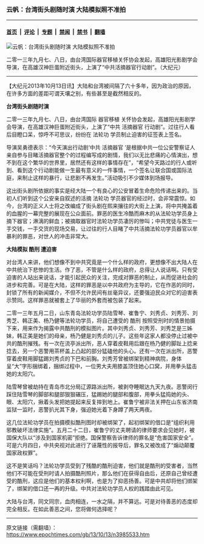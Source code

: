 ### 云帆：台湾街头剧随时演 大陆模拟照不准拍

---

#### [首页](../../../..?n3985533) &nbsp;|&nbsp; [评论](../../../../../epoch-comment?n3985533) &nbsp;|&nbsp; [专题](../../../../../epoch-special?n3985533) &nbsp;|&nbsp; [禁闻](../../../../../epoch-news?n3985533) &nbsp;|&nbsp; [禁书](../../../../../books?n3985533) &nbsp;|&nbsp; [翻墙](https://github.com/gfw-breaker/nogfw/blob/master/README.md?n3985533)


<div><img alt="云帆：台湾街头剧随时演 大陆模拟照不准拍" class="attachment-djy_600_400 size-djy_600_400 wp-post-image" src="https://i.epochtimes.com/assets/uploads/2013/10/1310132016342039.jpg"/>
<div class="caption">
 <p>
  二零一三年九月七、八日，由台湾国际器官移植关怀协会发起，高雄阳光影剧学会导演，在高雄汉神巨蛋附近街头，上演了“中共活摘器官行动剧”。（大纪元）
 </p>
</div></div><hr/><div class="post_content" id="artbody" itemprop="articleBody">
 <!-- article content begin -->
 <p>
  【大纪元2013年10月13日讯】大陆和台湾被间隔了六十多年，因为政治的原因，在许多方面的差距可谓天壤之别，有些甚至是截然相反的。
 </p>
 <p>
  <b>
   台湾街头剧随时演
  </b>
 </p>
 <p>
  二零一三年九月七、八日，由台湾国际
  <ok href="https://www.epochtimes.com/gb/tag/%E5%99%A8%E5%AE%98%E7%A7%BB%E6%A4%8D.html">
   器官移植
  </ok>
  关怀协会发起，高雄阳光影剧学会导演，在高雄汉神巨蛋附近街头，上演了“中共
  <ok href="https://www.epochtimes.com/gb/tag/%E6%B4%BB%E6%91%98%E5%99%A8%E5%AE%98.html">
   活摘器官
  </ok>
  行动剧”。过往行人看后目瞪口呆，惊呼不可思议，纷纷在
  <ok href="https://www.epochtimes.com/gb/tag/%E6%B3%95%E8%BD%AE%E5%8A%9F.html">
   法轮功
  </ok>
  学员制止迫害的征签表上签名。
 </p>
 <p>
  导演吴勇德表示：“今天演出行动剧‘中共
  <ok href="https://www.epochtimes.com/gb/tag/%E6%B4%BB%E6%91%98%E5%99%A8%E5%AE%98.html">
   活摘器官
  </ok>
  ’是根据中共一位公安警察证人亲自参与目睹活摘器官整个的过程编写成的剧情，我们以无比悲痛的心情演出，想不到在这个繁华的世界里，居然还有这样的事情存在”，“希望今天路过的行人或听到、看到这个行动剧能做一生最有意义的一件事情，一个签名让联合国或国际法庭，来制止这样的暴行，让悲剧不再发生。”活动吸引不少媒体到场报导。
 </p>
 <p>
  这出街头剧所依据的事实是经大陆一个有良心的公安冒着生命危险传递出来的。当初人们听到这个公安亲自叙述的活摘
  <ok href="https://www.epochtimes.com/gb/tag/%E6%B3%95%E8%BD%AE%E5%8A%9F.html">
   法轮功
  </ok>
  学员器官的经过时，会非常震惊。如今，台湾的正义人士将之改编成了街头剧在熙来攘往的大街上上演，将中共掩盖着的血腥的一幕完整的展现在公众面前。罪恶的医生冷酷而麻木的从法轮功学员身上摘下器官；淋漓的鲜血；被摘取器官时法轮功学员凄厉的惨叫；中共党徒与医生一手交钱，一手交货的现场交易，让过往的行人目睹了中共活摘法轮功学员器官以牟暴利的罪恶，对世人的冲击非常大。
 </p>
 <p>
  <b>
   大陆模拟
   <ok href="https://www.epochtimes.com/gb/tag/%E9%85%B7%E5%88%91.html">
    酷刑
   </ok>
   遭迫害
  </b>
 </p>
 <p>
  对台湾人来讲，他们想像不到中共究竟是一个什么样的政府，更想像不出大陆人在中共统治下悲惨的生活。作了恶，不管是什么样的政府，总得让人说话啊。只有受迫害的人站出来说话，才能引起民众的关注，完成对罪恶的制止，从而促进社会的进步和完善。可是在大陆，这样的罪恶是以中共政府为主导的，它在作恶的同时，封锁了所有的新闻媒介，不但不允许民间有丝毫异议，还要强迫民众对它的迫害表示赞同。这样罪恶就被套上了华丽的外套而被包装了起来。
 </p>
 <p>
  二零一三年五月二日，山东青岛法轮功学员陆雪琴、崔鲁宁、刘秀贞、刘秀芳、刘秀芝、韩正美、杨乃健等法轮功学员，将自己遭受的
  <ok href="https://www.epochtimes.com/gb/tag/%E9%85%B7%E5%88%91.html">
   酷刑
  </ok>
  按照受刑时的情景拍摄下来，用来作为揭露中共酷刑的模拟图片。其中刘秀贞、刘秀芳、刘秀芝是三姊妹，韩正美是她们的母亲，杨乃健是刘秀贞的儿子。这些年这家人都没停止过被中共的酷刑摧残。有一次在流亭派出所，恶人穿着皮鞋用后跟在杨乃健的脚趾上捻来捻去，另一个恶警用茶杯盖上凸起的部分猛磕他的头心。还有一次在派出所，恶警穿着皮鞋用脚猛踢刘秀贞的下巴和前胸。刘秀芳曾被绑架到精神病院，身体呈“大”字形捆绑着，捆绑过程中，一位男大夫用膝盖顶住她心口窝，并用拳头猛击她的太阳穴。
 </p>
 <p>
  陆雪琴曾被劫持在青岛市北分局辽源路派出所，被剥夺睡眠达九天九夜。恶警闵行踩住陆雪琴的脚部和腿部狠狠碾压，猛踢她的腿部和腹部，用拳头猛捣她的头、眼、太阳穴，揪着头发把她提起来反复摔到地上。崔鲁宁被非法关押在山东省济南监狱一监时，恶警扒光其下身，强迫她光着下身蹲了两天两夜。
 </p>
 <p>
  这几位法轮功学员在拍摄模拟酷刑图时却被绑架了，起初绑架的借口是“组织利用邪教破坏法律实施”。五月二十二日，崔鲁宁的丈夫聘请的律师要求会见她时，被国保大队以“涉及到国家机密”拒绝。国保警察告诉律师的罪名是“危害国家安全”。可是六月四日，中共央视对此进行了诬蔑性的报导后，罪名又被改成了“煽动颠覆国家政权罪”。
 </p>
 <p>
  这不是笑话吗？法轮功学员受到了残酷的酷刑迫害，他们就是酷刑的受害者，当然他们不可能在受刑时请人拍摄酷刑照片，那么他们在获得自由后，还原自己曾经遭受的酷刑，这应是他们的基本权利啊，也是为了抑恶扬善。可是中共却将他们绑架了，绑架的借口还一再的升级。中共对法轮功学员人权的践踏由此可见。
 </p>
 <p>
  大陆与台湾，同文同宗，血肉相连，一水之隔，并不算远。可是对待善恶的态度却完全相反。在如此善恶之间，您将做何选择呢？
 </p>
 <!-- article content end -->
 <div id="below_article_ad">
 </div>
</div>


---

原文链接（需翻墙）：https://www.epochtimes.com/gb/13/10/13/n3985533.htm